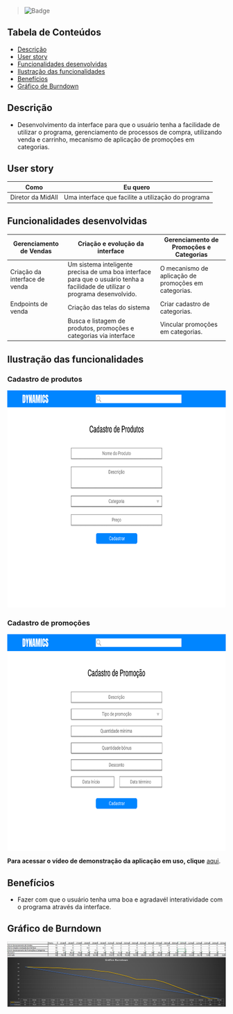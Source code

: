 

> ![Badge](https://img.shields.io/badge/STATUS-CONCLU%C3%8DDO-green)

## Tabela de Conteúdos

 * [Descrição](#descrição)
 * [User story](#user-story)  
 * [Funcionalidades desenvolvidas](#funcionalidades-desenvolvidas)
 * [Ilustração das funcionalidades](#ilustração-das-funcionalidades)
 * [Benefícios](#benefícios)
 * [Gráfico de Burndown](#gráfico-de-burndown)  



## Descrição

- Desenvolvimento da interface para que o usuário tenha a facilidade de utilizar o programa, gerenciamento de processos de compra, utilizando venda e carrinho, mecanismo de aplicação de promoções em categorias.

<p align="justified"> 

## User story
 
 | Como | Eu quero | 
 | ------- | ------- |
 | Diretor da MidAll | Uma interface que facilite a utilização do programa |  
 
 
## Funcionalidades desenvolvidas
  
 | Gerenciamento de Vendas | Criação e evolução da interface | Gerenciamento de Promoções e Categorias |
 | ------- | ------- | ------- |
 | Criação da interface de venda | Um sistema inteligente precisa de uma boa interface para que o usuário tenha a facilidade de utilizar o programa desenvolvido. | O mecanismo de aplicação de promoções em categorias. |
 | Endpoints de venda | Criação das telas do sistema | Criar cadastro de categorias. |
 |  | Busca e listagem de produtos, promoções e categorias via interface | Vincular promoções em categorias. |
   
  
 ## Ilustração das funcionalidades  
  
  ### Cadastro de produtos
  
  <p align="left">
  <img src="https://github.com/TudoDigital/Dynamics/blob/NeyDiniz-patch-1/Docs/Wireframes/Cadastro%20de%20Produtos%20-%20Dynamics%20by%20Tudo%20Digital.png?w=400"height="500" width="650" />
   <p align="right">
    
  ### Cadastro de promoções   
  <p align="left">
  <img align="center" alt="TD-Slack" height="500" width="650" src="https://github.com/TudoDigital/Dynamics/blob/develop_v0_main/Docs/Wireframes/Cadastro%20de%20Promo%C3%A7%C3%A3o%20-%20Dynamics%20by%20Tudo%20Digital.png">
   <p align="right">
   
    
  **Para acessar o vídeo de demonstração da aplicação em uso, clique** [aqui]().  

 ## Benefícios
  
  - Fazer com que o usuário tenha uma boa e agradavél interatividade com o programa através da interface.

  
  
  
 ## Gráfico de Burndown
    
  
  ![](https://github.com/TudoDigital/Dynamics/blob/develop-sprint2/Docs/Images/sprint-2.png)
  
  
  

  
  
  
  
 
